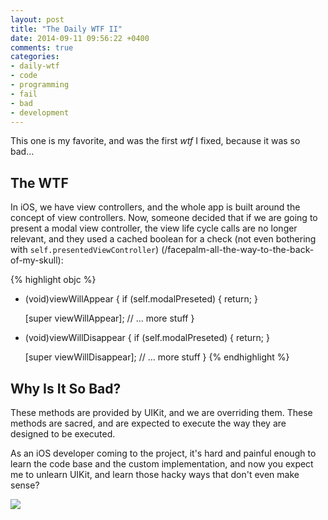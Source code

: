 ```yaml
---
layout: post
title: "The Daily WTF II"
date: 2014-09-11 09:56:22 +0400
comments: true
categories: 
- daily-wtf
- code
- programming
- fail
- bad
- development
---
```


This one is my favorite, and was the first *wtf* I fixed, because it was so 
bad...

## The WTF

In iOS, we have view controllers, and the whole app is built around the concept of view controllers. Now, someone decided that if we are going to present a modal view controller, the view life cycle calls are no longer relevant, and they used a cached boolean for a check (not even bothering with `self.presentedViewController`) (/facepalm-all-the-way-to-the-back-of-my-skull):

{% highlight objc %}
- (void)viewWillAppear
{
    if (self.modalPreseted) {
        return;
    }

    [super viewWillAppear];
    // ... more stuff
}

- (void)viewWillDisappear
{
    if (self.modalPreseted) {
        return;
    }

    [super viewWillDisappear];
    // ... more stuff
}
{% endhighlight %}

## Why Is It So Bad?

These methods are provided by UIKit, and we are overriding them. These methods are sacred, and are expected to execute the way they are designed to be executed. 

As an iOS developer coming to the project, it's hard and painful enough to learn the code base and the custom implementation, and now you expect me to unlearn UIKit, and learn those hacky ways that don't even make sense?

![](http://i0.kym-cdn.com/photos/images/newsfeed/000/101/781/Y0UJC.png)
